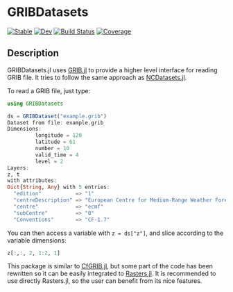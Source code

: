 # GRIBDatasets

[![Stable](https://img.shields.io/badge/docs-stable-blue.svg)](https://tcarion.github.io/GRIBDatasets.jl/stable/)
[![Dev](https://img.shields.io/badge/docs-dev-blue.svg)](https://tcarion.github.io/GRIBDatasets.jl/dev/)
[![Build Status](https://github.com/tcarion/GRIBDatasets.jl/actions/workflows/CI.yml/badge.svg?branch=main)](https://github.com/tcarion/GRIBDatasets.jl/actions/workflows/CI.yml?query=branch%3Amain)
[![Coverage](https://codecov.io/gh/tcarion/GRIBDatasets.jl/branch/main/graph/badge.svg)](https://codecov.io/gh/tcarion/GRIBDatasets.jl)

## Description

GRIBDatasets.jl uses [GRIB.jl](https://weech.github.io/GRIB.jl) to provide a higher level interface for reading GRIB file. It tries to follow the same approach as [NCDatasets.jl](https://github.com/JuliaGeo/NetCDF.jl).

To read a GRIB file, just type:

```julia
using GRIBDatasets

ds = GRIBDataset("example.grib")
Dataset from file: example.grib
Dimensions:
         longitude = 120
         latitude = 61
         number = 10
         valid_time = 4
         level = 2
Layers:
z, t
with attributes:
Dict{String, Any} with 5 entries:
  "edition"           => "1"
  "centreDescription" => "European Centre for Medium-Range Weather Forecasts"
  "centre"            => "ecmf"
  "subCentre"         => "0"
  "Conventions"       => "CF-1.7"
```

You can then access a variable with `z = ds["z"]`, and slice according to the variable dimensions:

```julia
z[:,:, 2, 1:2, 1]
```

This package is similar to [CfGRIB.jl](https://github.com/ecmwf/cfgrib.jl), but some part of the code has been rewritten so it can be easily integrated to [Rasters.jl](https://github.com/rafaqz/Rasters.jl). It is recommended to use directly Rasters.jl, so the user can benefit from its nice features.
